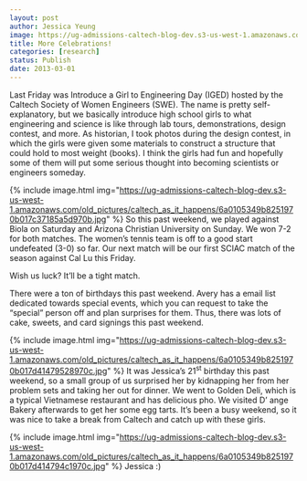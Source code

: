 ```yaml
---
layout: post
author: Jessica Yeung
image: https://ug-admissions-caltech-blog-dev.s3-us-west-1.amazonaws.com/old_pictures/caltech_as_it_happens/6a0105349b8251970b017d41479432970c.jpg
title: More Celebrations!
categories: [research]
status: Publish
date: 2013-03-01
---
```



Last Friday was Introduce a Girl to Engineering Day (IGED)
hosted by the Caltech Society of Women Engineers (SWE). The name is pretty
self-explanatory, but we basically introduce high school girls to what
engineering and science is like through lab tours, demonstrations, design
contest, and more. As historian, I took photos during the design contest, in
which the girls were given some materials to construct a structure that could
hold to most weight (books). I think the girls had fun and hopefully some of
them will put some serious thought into becoming scientists or engineers
someday.


{% include image.html img="https://ug-admissions-caltech-blog-dev.s3-us-west-1.amazonaws.com/old_pictures/caltech_as_it_happens/6a0105349b8251970b017c37185a5d970b.jpg" %}
So this past weekend, we played against Biola on Saturday
and Arizona Christian University on Sunday. We won 7-2 for both matches. The
women’s tennis team is off to a good start undefeated (3-0) so far. Our next
match will be our first SCIAC match of the season against Cal Lu this Friday.

Wish us luck? It’ll be a tight match.

There were a ton of birthdays this past weekend. Avery has a
email list dedicated towards special events, which you can request to take the
“special” person off and plan surprises for them. Thus, there was lots of cake,
sweets, and card signings this past weekend.


{% include image.html img="https://ug-admissions-caltech-blog-dev.s3-us-west-1.amazonaws.com/old_pictures/caltech_as_it_happens/6a0105349b8251970b017d41479528970c.jpg" %}
It was Jessica’s 21<sup>st</sup> birthday this past weekend,
so a small group of us surprised her by kidnapping her from her problem sets
and taking her out for dinner. We went to Golden Deli, which is a typical
Vietnamese restaurant and has delicious pho. We visited D’ ange Bakery
afterwards to get her some egg tarts. It’s been a busy weekend, so it was nice
to take a break from Caltech and catch up with these girls.


{% include image.html img="https://ug-admissions-caltech-blog-dev.s3-us-west-1.amazonaws.com/old_pictures/caltech_as_it_happens/6a0105349b8251970b017d414794c1970c.jpg" %}
Jessica :)

